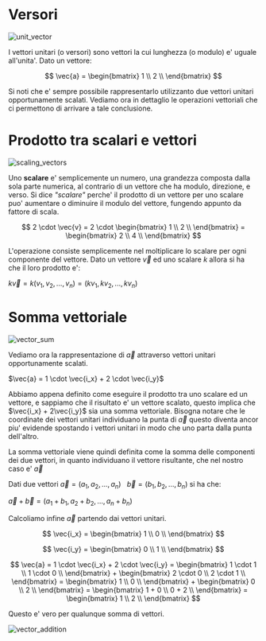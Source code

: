 # Versori  

![unit_vector](https://user-images.githubusercontent.com/7195133/217952745-789e717b-729f-4b32-b270-cc904edcf342.jpg)  

I vettori unitari (o versori) sono vettori la cui lunghezza (o modulo) e' uguale all'unita'. Dato un vettore:  

$$
\vec{a} = \begin{bmatrix}
    1 \\
    2 \\
\end{bmatrix}
$$

Si noti che e' sempre possibile rappresentarlo utilizzanto due vettori unitari opportunamente scalati. Vediamo ora in dettaglio le operazioni vettoriali che ci permettono di arrivare a tale conclusione.  

# Prodotto tra scalari e vettori    

![scaling_vectors](https://user-images.githubusercontent.com/7195133/218221904-0c656b59-946e-4863-acea-d36e0d293f36.gif)

Uno **scalare** e' semplicemente un numero, una grandezza composta dalla sola parte numerica, al contrario di un vettore che ha modulo, direzione, e verso. Si dice *"scalare"* perche' il prodotto di un vettore per uno scalare puo' aumentare o diminuire il modulo del vettore, fungendo appunto da fattore di scala.  

$$
2 \cdot \vec{v} =
2 \cdot \begin{bmatrix}
    1 \\
    2 \\
\end{bmatrix} = 
\begin{bmatrix}
    2 \\
    4 \\
\end{bmatrix}
$$  

L'operazione consiste semplicemente nel moltiplicare lo scalare per ogni componente del vettore. Dato un vettore $\vec{v}$ ed uno scalare $k$ allora si ha che il loro prodotto e':

$k\vec{v} = k(v_1, v_2, ..., v_n) = (kv_1, kv_2, ..., kv_n)$  


# Somma vettoriale 

![vector_sum](https://user-images.githubusercontent.com/7195133/218249618-3ad12f45-70d3-45ab-b319-3be990cd76b8.jpg)  

Vediamo ora la rappresentazione di $\vec{a}$ attraverso vettori unitari opportunamente scalati. 

$\vec{a} = 1 \cdot \vec{i_x} + 2 \cdot \vec{i_y}$  

Abbiamo appena definito come eseguire il prodotto tra uno scalare ed un vettore, e sappiamo che il risultato e' un vettore scalato, questo implica che $\vec{i_x} + 2\vec{i_y}$ sia una somma vettoriale. Bisogna notare che le coordinate dei vettori unitari individuano la punta di $\vec{a}$ questo diventa ancor piu' evidende spostando i vettori unitari in modo che uno parta dalla punta dell'altro.  

La somma vettoriale viene quindi definita come la somma delle componenti dei due vettori, in quanto individuano il vettore risultante, che nel nostro caso e' $\vec{a}$  

Dati due vettori $\vec{a} = (a_1, a_2, ..., a_n)\ \ \ \vec{b} = (b_1, b_2, ..., b_n)$ si ha che:  

$\vec{a} + \vec{b} = (a_1 + b_1, a_2 + b_2, ..., a_n + b_n)$  

Calcoliamo infine $\vec{a}$ partendo dai vettori unitari.  

$$
\vec{i_x} =  \begin{bmatrix}
    1 \\
    0 \\
\end{bmatrix}
$$

$$
\vec{i_y} =  \begin{bmatrix}
    0 \\
    1 \\
\end{bmatrix}
$$

$$
\vec{a} = 1 \cdot \vec{i_x} + 2 \cdot \vec{i_y} = 
\begin{bmatrix}
    1 \cdot 1 \\
    1 \cdot 0 \\
\end{bmatrix} + 
\begin{bmatrix}
    2 \cdot 0 \\
    2 \cdot 1 \\
\end{bmatrix} = 
\begin{bmatrix}
    1 \\
    0 \\
\end{bmatrix} + 
\begin{bmatrix}
    0 \\
    2 \\
\end{bmatrix} = 
\begin{bmatrix}
    1 + 0 \\
    0 + 2 \\
\end{bmatrix} =
\begin{bmatrix}
    1 \\
    2 \\
\end{bmatrix}
$$  

Questo e' vero per qualunque somma di vettori.  

![vector_addition](https://user-images.githubusercontent.com/7195133/218251934-1a6841e6-4fb6-4ba2-b650-ce97bba11aa0.gif)
